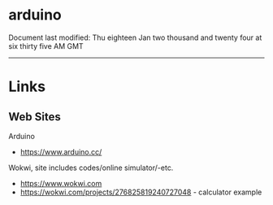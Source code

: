 # arduino

Document last modified: Thu eighteen Jan two thousand and twenty four at six thirty five AM GMT

-----

# Links

## Web Sites

Arduino  
- https://www.arduino.cc/  

Wokwi, site includes codes/online simulator/-etc.     
- https://www.wokwi.com  
- https://wokwi.com/projects/276825819240727048 - calculator example  
